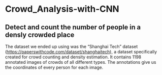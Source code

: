 # Crowd_Analysis-with-CNN

## Detect and count the number of people in a densly crowded place

The dataset we ended up using was the “Shanghai Tech” dataset (https://paperswithcode.com/dataset/shanghaitech), a dataset specifically created for crowd counting and density estimation. It contains 1198 annotated images of crowds of all different types. The annotations give us the coordinates of every person for each image.
